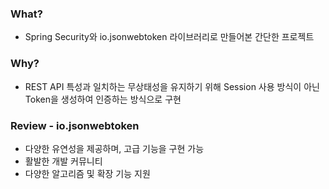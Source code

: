 ### What?
- Spring Security와 io.jsonwebtoken 라이브러리로 만들어본 간단한 프로젝트
  
### Why?
- REST API 특성과 일치하는 무상태성을 유지하기 위해 Session 사용 방식이 아닌 Token을 생성하여 인증하는 방식으로 구현

### Review - io.jsonwebtoken
- 다양한 유연성을 제공하며, 고급 기능을 구현 가능
- 활발한 개발 커뮤니티
- 다양한 알고리즘 및 확장 기능 지원
